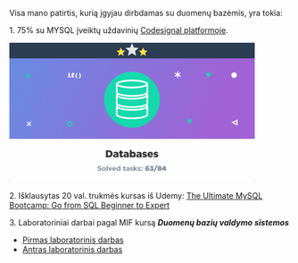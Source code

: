 Visa mano patirtis, kurią įgyjau dirbdamas su duomenų bazėmis, yra tokia:

1\. 75\% su MYSQL įveiktų uždavinių [Codesignal platformoje](https://codesignal.com/).

![](codesignal_dbvs.PNG)

2\. Išklausytas 20 val. trukmės kursas iš Udemy: [The Ultimate MySQL Bootcamp: Go from SQL Beginner to Expert](https://www.udemy.com/course/the-ultimate-mysql-bootcamp-go-from-sql-beginner-to-expert/)

3\. Laboratoriniai darbai pagal MIF kursą ***Duomenų bazių valdymo sistemos***

* [Pirmas laboratorinis darbas](DBVS1.ipynb)
* [Antras laboratorinis darbas](DBVS2.ipynb)
